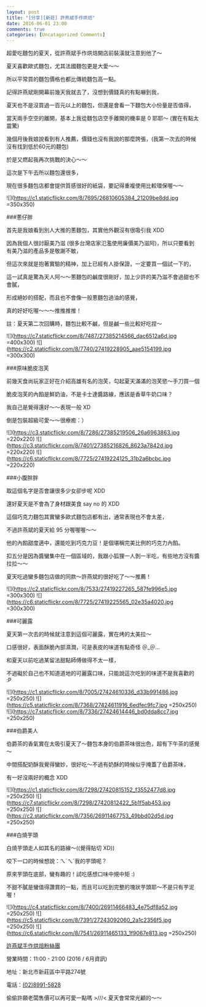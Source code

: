 ```yaml
---
layout: post
title: "[分享][新莊] 許燕斌手作烘焙"
date: 2016-06-01 23:00
comments: true
categories: [Uncatagorized Comments]
---
```


超愛吃麵包的夏天，從許燕斌手作烘焙開店前裝潢就注意到他了～

夏天喜歡歐式麵包，尤其法國麵包更是大愛～～

所以平常買的麵包價格也都比傳統麵包高一點。

記得許燕斌剛開幕前幾天我就去了，沒想到價錢真的有點嚇到我，

夏天也不是沒買過一百元以上的麵包，但還是會看一下麵包大小份量是否值得，

當天兩手空空的離開，基本上我從麵包店空手離開的機率是 0 耶耶～ (實在有點太震驚)

幾個月後我娘說看到有人推薦，價錢也沒有我說的那麼誇張，(我第一次去的時候沒有找到低於60元的麵包)

於是又燃起我再次挑戰的決心～～

這次是下午去所以麵包還很多，

現在很多麵包店都會提供質感很好的紙袋，要記得重複使用比較環保喔～～

![](https://c1.staticflickr.com/8/7695/26810605384_21209be8dd.jpg =350x350)

###蔥仔胖

首先是我娘看到別人大推的蔥麵包，其實他外觀沒有很吸引我 XDD

因為我個人很討厭美乃滋 (很多台灣店家氾濫使用廉價美乃滋阿)，所以只要看到有美乃滋的產品多是敬謝不敏，

但這次來就是抱著實驗的精神，加上已經有人掛保證，一定要買一個試一下的，

這一試真是驚為天人阿～～蔥麵包的鹹度很剛好，加上少許的美乃滋不會過甜也不會膩，

形成絕妙的搭配，而且也不會像一般蔥麵包過油的感覺，

真的好好吃喔～～～推推推推！

註：夏天第二次回購時，麵包比較不鹹，但是鹹一些比較好吃捏～

![](https://c7.staticflickr.com/8/7487/27385214566_dac6512a6d.jpg =400x300)
![](https://c2.staticflickr.com/8/7740/27419228905_aae5154199.jpg =300x300)

###原味脆皮泡芙

前幾天食尚玩家正好在介紹高雄有名的泡芙，勾起夏天滿滿的泡芙慾～手刀買一個

脆皮泡芙的內餡是鮮奶油，不是卡士達醬路線，應該是香草牛奶口味？

我自己是覺得還好～～表現一般 XD

倒是包裝超級可愛～～很療癒：）

![](https://c3.staticflickr.com/8/7286/27385219506_26a6963863.jpg =220x220)
![](https://c3.staticflickr.com/8/7401/27385216826_8623a7842d.jpg =220x220)
![](https://c6.staticflickr.com/8/7725/27419224125_31b2a6bcbc.jpg =220x220)

###小腹胖胖

取這個名字是否會讓很多少女卻步呢 XDD

還好夏天是不會為了身材跟美食 say no 的 XDD

這個巧克力麵包其實蠻多歐式麵包店都有出，通常表現也不會太差，

不過許燕斌的夏天給 95 分喔喔喔～～

他的內餡甜度適中，還能吃到巧克力豆！是個堪稱完美比例的巧克力內餡。

扣五分是因為醬蠻集中在一個區域的，我跟小狐狸一人剝一半吃，有些地方沒有醬拉拉～～

夏天吃過蠻多麵包店做的同款～許燕斌的很好吃了～～推薦！

![](https://c2.staticflickr.com/8/7533/27419227265_587fe996e5.jpg =300x300)
![](https://c6.staticflickr.com/8/7725/27419225565_02e35a4020.jpg =300x300)

###可麗露

夏天第一次去的時候就注意到這個可麗露，實在烤的太美拉～

口感很好，表面酥脆內部濕潤，可是表皮的味道有點奇怪 ＠_＠...

和夏天以前吃過某留法甜點師傅做得不太一樣，

不過礙於自己也不知道道地的可麗露口味，只能說這次吃到的味道不是我喜歡的 :P

![](https://c1.staticflickr.com/8/7005/27424610336_d33b991486.jpg =250x250)
![](https://c5.staticflickr.com/8/7368/27424611916_6edfec9fc7.jpg =250x250)
![](https://c7.staticflickr.com/8/7336/27424614446_bd0dda8cc7.jpg =250x250)

###伯爵美人

伯爵茶的香氣實在太吸引夏天了～麵包本身的伯爵茶味很出色，超有下午茶的感覺～

中間搭配奶酥我覺得蠻妙，很好吃～不過有奶酥的時候似乎掩蓋了伯爵茶味，

有一好沒兩好的概念 XDD

![](https://c1.staticflickr.com/8/7298/27420815152_f3552477d8.jpg =250x250)
![](https://c7.staticflickr.com/8/7298/27420812422_5b1f5ab453.jpg =250x250)
![](https://c2.staticflickr.com/8/7356/26911467753_49bbd02d5d.jpg =250x250)

###白燒芋頭

白燒芋頭走人如其名的路線～((覺得貼切 XD))

咬下一口的時候想說：ㄟˊㄟˊ我的芋頭呢？

原來芋頭在底部，蠻有趣的！試吃感想口味中規中矩 :)

不甜不膩是蠻值得讚賞的一點，而且可以吃到完整的塊狀芋頭耶～不是只有芋泥喔！

![](https://c4.staticflickr.com/8/7400/26911466483_4e75df8a52.jpg =250x250)
![](https://c5.staticflickr.com/8/7391/27243092060_2a1c2356f5.jpg =250x250)
![](https://c6.staticflickr.com/8/7541/26911465133_1f9067e813.jpg =250x250)

[許燕斌手作烘焙粉絲團](https://www.facebook.com/許燕斌手作烘焙-549595445218233/)

營業時間：11:00 - 21:00 (2016 / 6月資訊)

地址：新北市新莊區中平路274號

電話：<a href="tel:0223939889">(02)8991-5828</a>

偷偷許願老闆售價可以再可愛一點嗎 >///< 夏天會常常光顧的～～